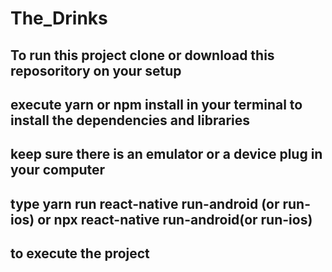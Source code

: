 # The_Drinks

## To run this project clone or download this reposoritory on your setup

## execute yarn or npm install in your terminal to install the dependencies and libraries

## keep sure there is an emulator or a device plug in your computer

## type yarn run react-native run-android (or run-ios) or npx react-native run-android(or run-ios)
## to execute the project
